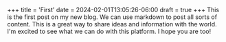 +++
title = 'First'
date = 2024-02-01T13:05:26-06:00
draft = true
+++
This is the first post on my new blog. We can use markdown to post all sorts of content.  This is a great way to share ideas and information with the world.  I'm excited to see what we can do with this platform.  I hope you are too!
